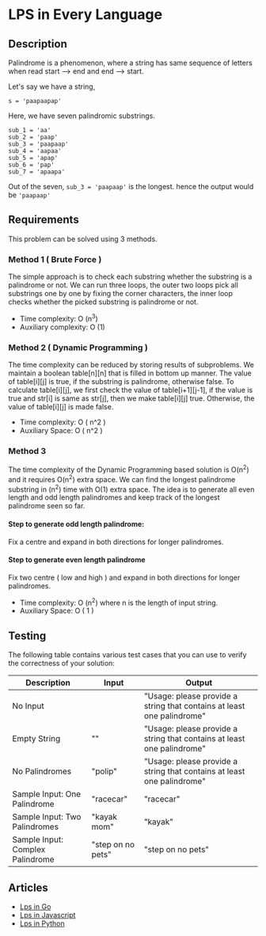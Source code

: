 # LPS in Every Language

## Description

Palindrome is a phenomenon, where a string has same sequence of letters when read start --> end and end --> start.

Let's say we have a string,

```
s = 'paapaapap'
```

Here, we have seven palindromic substrings. 

```
sub_1 = 'aa'
sub_2 = 'paap'
sub_3 = 'paapaap'
sub_4 = 'aapaa'
sub_5 = 'apap'
sub_6 = 'pap'
sub_7 = 'apaapa'
```

Out of the seven,  `sub_3 = 'paapaap'` is the longest. hence the output would be `'paapaap'`


## Requirements

This problem can be solved using 3 methods.

### Method 1 ( Brute Force )

The simple approach is to check each substring whether the substring is a palindrome or not. We can run three loops, the outer two loops pick all substrings one by one by fixing the corner characters, the inner loop checks whether the picked substring is palindrome or not.

- Time complexity: O (n<sup>3</sup>)
- Auxiliary complexity: O (1)

### Method 2 ( Dynamic Programming )

The time complexity can be reduced by storing results of subproblems. We maintain a boolean table[n][n] that is filled in bottom up manner. The value of table[i][j] is true, if the substring is palindrome, otherwise false. To calculate table[i][j], we first check the value of table[i+1][j-1], if the value is true and str[i] is same as str[j], then we make table[i][j] true. Otherwise, the value of table[i][j] is made false.

- Time complexity: O ( n^2 )
- Auxiliary Space: O ( n^2 )

### Method 3

The time complexity of the Dynamic Programming based solution is O(n<sup>2</sup>) and it requires O(n<sup>2</sup>) extra space. We can find the longest palindrome substring in (n<sup>2</sup>) time with O(1) extra space. The idea is to generate all even length and odd length palindromes and keep track of the longest palindrome seen so far.

#### Step to generate odd length palindrome:

Fix a centre and expand in both directions for longer palindromes.

#### Step to generate even length palindrome

Fix two centre ( low and high ) and expand in both directions for longer palindromes.

- Time complexity: O (n<sup>2</sup>) where n is the length of input string.
- Auxiliary Space: O ( 1 )


## Testing

The following table contains various test cases that you can use to verify the correctness of your solution:

| Description                      | Input             | Output                                                                 |
|----------------------------------|-------------------|------------------------------------------------------------------------|
| No Input                         |                   | "Usage: please provide a string that contains at least one palindrome" |
| Empty String                     | ""                | "Usage: please provide a string that contains at least one palindrome" |
| No Palindromes                   | "polip"           | "Usage: please provide a string that contains at least one palindrome" |
| Sample Input: One Palindrome     | "racecar"         | "racecar"                                                              |
| Sample Input: Two Palindromes    | "kayak mom"       | "kayak"                                                                |
| Sample Input: Complex Palindrome | "step on no pets" | "step on no pets"                                                      |


## Articles

- [Lps in Go](https://sampleprograms.io/projects/lps/go)
- [Lps in Javascript](https://sampleprograms.io/projects/lps/javascript)
- [Lps in Python](https://sampleprograms.io/projects/lps/python)